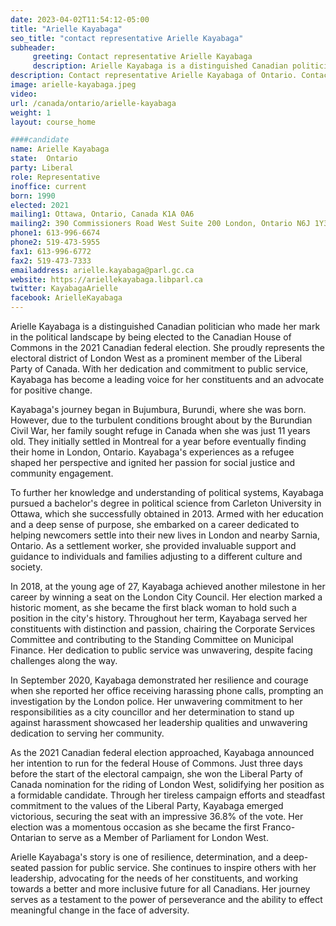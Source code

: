 ```yaml
---
date: 2023-04-02T11:54:12-05:00
title: "Arielle Kayabaga"
seo_title: "contact representative Arielle Kayabaga"
subheader:
     greeting: Contact representative Arielle Kayabaga
     description: Arielle Kayabaga is a distinguished Canadian politician who made her mark in the political landscape by being elected to the Canadian House of Commons in the 2021 Canadian federal election.
description: Contact representative Arielle Kayabaga of Ontario. Contact information for Arielle Kayabaga includes email address, phone number, and mailing address.
image: arielle-kayabaga.jpeg
video:
url: /canada/ontario/arielle-kayabaga
weight: 1
layout: course_home

####candidate
name: Arielle Kayabaga
state:	Ontario
party: Liberal
role: Representative
inoffice: current
born: 1990
elected: 2021
mailing1: Ottawa, Ontario, Canada K1A 0A6
mailing2: 390 Commissioners Road West Suite 200 London, Ontario N6J 1Y3
phone1: 613-996-6674
phone2: 519-473-5955
fax1: 613-996-6772
fax2: 519-473-7333
emailaddress: arielle.kayabaga@parl.gc.ca
website: https://ariellekayabaga.libparl.ca
twitter: KayabagaArielle
facebook: ArielleKayabaga
---
```


Arielle Kayabaga is a distinguished Canadian politician who made her mark in the political landscape by being elected to the Canadian House of Commons in the 2021 Canadian federal election. She proudly represents the electoral district of London West as a prominent member of the Liberal Party of Canada. With her dedication and commitment to public service, Kayabaga has become a leading voice for her constituents and an advocate for positive change.

Kayabaga's journey began in Bujumbura, Burundi, where she was born. However, due to the turbulent conditions brought about by the Burundian Civil War, her family sought refuge in Canada when she was just 11 years old. They initially settled in Montreal for a year before eventually finding their home in London, Ontario. Kayabaga's experiences as a refugee shaped her perspective and ignited her passion for social justice and community engagement.

To further her knowledge and understanding of political systems, Kayabaga pursued a bachelor's degree in political science from Carleton University in Ottawa, which she successfully obtained in 2013. Armed with her education and a deep sense of purpose, she embarked on a career dedicated to helping newcomers settle into their new lives in London and nearby Sarnia, Ontario. As a settlement worker, she provided invaluable support and guidance to individuals and families adjusting to a different culture and society.

In 2018, at the young age of 27, Kayabaga achieved another milestone in her career by winning a seat on the London City Council. Her election marked a historic moment, as she became the first black woman to hold such a position in the city's history. Throughout her term, Kayabaga served her constituents with distinction and passion, chairing the Corporate Services Committee and contributing to the Standing Committee on Municipal Finance. Her dedication to public service was unwavering, despite facing challenges along the way.

In September 2020, Kayabaga demonstrated her resilience and courage when she reported her office receiving harassing phone calls, prompting an investigation by the London police. Her unwavering commitment to her responsibilities as a city councillor and her determination to stand up against harassment showcased her leadership qualities and unwavering dedication to serving her community.

As the 2021 Canadian federal election approached, Kayabaga announced her intention to run for the federal House of Commons. Just three days before the start of the electoral campaign, she won the Liberal Party of Canada nomination for the riding of London West, solidifying her position as a formidable candidate. Through her tireless campaign efforts and steadfast commitment to the values of the Liberal Party, Kayabaga emerged victorious, securing the seat with an impressive 36.8% of the vote. Her election was a momentous occasion as she became the first Franco-Ontarian to serve as a Member of Parliament for London West.

Arielle Kayabaga's story is one of resilience, determination, and a deep-seated passion for public service. She continues to inspire others with her leadership, advocating for the needs of her constituents, and working towards a better and more inclusive future for all Canadians. Her journey serves as a testament to the power of perseverance and the ability to effect meaningful change in the face of adversity.
